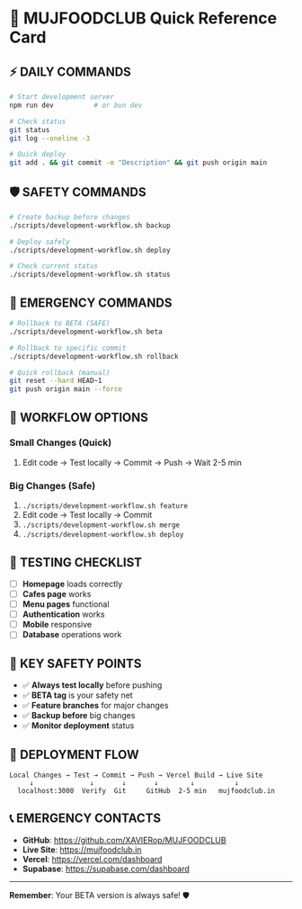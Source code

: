# 🚀 MUJFOODCLUB Quick Reference Card

## ⚡ **DAILY COMMANDS**

```bash
# Start development server
npm run dev          # or bun dev

# Check status
git status
git log --oneline -3

# Quick deploy
git add . && git commit -m "Description" && git push origin main
```

## 🛡️ **SAFETY COMMANDS**

```bash
# Create backup before changes
./scripts/development-workflow.sh backup

# Deploy safely
./scripts/development-workflow.sh deploy

# Check current status
./scripts/development-workflow.sh status
```

## 🚨 **EMERGENCY COMMANDS**

```bash
# Rollback to BETA (SAFE)
./scripts/development-workflow.sh beta

# Rollback to specific commit
./scripts/development-workflow.sh rollback

# Quick rollback (manual)
git reset --hard HEAD~1
git push origin main --force
```

## 🔄 **WORKFLOW OPTIONS**

### **Small Changes (Quick)**
1. Edit code → Test locally → Commit → Push → Wait 2-5 min

### **Big Changes (Safe)**
1. `./scripts/development-workflow.sh feature`
2. Edit code → Test locally → Commit
3. `./scripts/development-workflow.sh merge`
4. `./scripts/development-workflow.sh deploy`

## 📱 **TESTING CHECKLIST**

- [ ] **Homepage** loads correctly
- [ ] **Cafes page** works
- [ ] **Menu pages** functional
- [ ] **Authentication** works
- [ ] **Mobile** responsive
- [ ] **Database** operations work

## 🎯 **KEY SAFETY POINTS**

- ✅ **Always test locally** before pushing
- ✅ **BETA tag** is your safety net
- ✅ **Feature branches** for major changes
- ✅ **Backup before** big changes
- ✅ **Monitor deployment** status

## 🚀 **DEPLOYMENT FLOW**

```
Local Changes → Test → Commit → Push → Vercel Build → Live Site
     ↓              ↓       ↓       ↓        ↓          ↓
  localhost:3000  Verify  Git     GitHub  2-5 min   mujfoodclub.in
```

## 📞 **EMERGENCY CONTACTS**

- **GitHub**: https://github.com/XAVIERop/MUJFOODCLUB
- **Live Site**: https://mujfoodclub.in
- **Vercel**: https://vercel.com/dashboard
- **Supabase**: https://supabase.com/dashboard

---

**Remember**: Your BETA version is always safe! 🛡️
